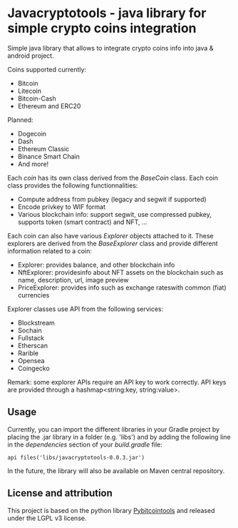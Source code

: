 # Javacryptotools - java library for simple crypto coins integration

Simple java library that allows to integrate crypto coins info into java & android project.

Coins supported currently:
* Bitcoin
* Litecoin
* Bitcoin-Cash
* Ethereum and ERC20

Planned:
* Dogecoin
* Dash
* Ethereum Classic
* Binance Smart Chain
* And more!

Each *coin* has its own class derived from the *BaseCoin* class. 
Each coin class provides the following functionnalities:
* Compute address from pubkey (legacy and segwit if supported)
* Encode privkey to WIF format
* Various blockchain info: support segwit, use compressed pubkey, supports token (smart contract) and NFT, ...

Each coin can also have various *Explorer* objects attached to it. These explorers are derived from the *BaseExplorer* class and provide different information related to a coin:
* Explorer: provides balance, and other blockchain info
* NftExplorer: providesinfo about NFT assets on the blockchain such as name, description, url, image preview
* PriceExplorer: provides info such as exchange rateswith common (fiat) currencies

Explorer classes use API from the following services:
* Blockstream
* Sochain
* Fullstack
* Etherscan
* Rarible
* Opensea
* Coingecko

Remark: some explorer APIs require an API key to work correctly. API keys are provided through a hashmap<string:key, string:value>.

## Usage

Currently, you can import the different libraries in your Gradle project by placing the .jar library in a folder (e.g. 'libs')
and by adding the following line in the *dependencies* section of your *build.gradle* file:

```api files('libs/javacryptotools-0.0.3.jar')```

In the future, the library will also be available on Maven central repository.

## License and attribution

This project is based on the python library [Pybitcointools](https://github.com/Toporin/pybitcointools) and released under the LGPL v3 license.